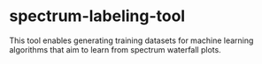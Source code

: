 # spectrum-labeling-tool
This tool enables generating training datasets for machine learning algorithms that aim to learn from spectrum waterfall plots.

